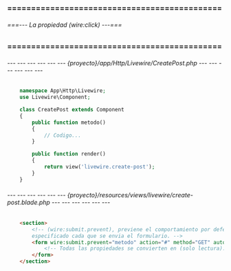 ### ============================================= ###
###### ===--- La propiedad (wire:click) ---=== ######
### ============================================= ###

<!-- La propiedad (wire:click) permite vincular los datos. -->

###### --- --- --- --- --- --- {proyecto}/app/Http/Livewire/CreatePost.php --- --- --- --- --- --- ######

```php
	namespace App\Http\Livewire;
	use Livewire\Component;

	class CreatePost extends Component
	{
		public function metodo()
		{
			// Codigo...
		}

	    public function render()
	    {
	        return view('livewire.create-post');
	    }
	}
```

###### --- --- --- --- --- --- {proyecto}/resources/views/livewire/create-post.blade.php --- --- --- --- --- --- ######

```html
	<section>
		<!-- (wire:submit.prevent), previene el comportamiento por defecto, y en su lugar ejecuta el metodo 
		especificado cada que se envia el formulario. -->
		<form wire:submit.prevent="metodo" action="#" method="GET" autocomplete="off">
			<!-- Todas las propiedades se convierten en (solo lectura). -->
		</form>
	</section>
```